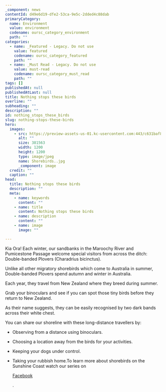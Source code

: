 ```yaml
---
_component: news
contentId: d49e6d19-dfe2-53ca-9e5c-2dded4c88dab
primaryCategory:
  name: Environment
  value: environment
  codename: oursc_category_environment
  path: ""
categories:
  - name: _Featured - Legacy. Do not use
    value: featured
    codename: oursc_category_featured
    path: ""
  - name: _Must Read - Legacy. Do not use
    value: must-read
    codename: oursc_category_must_read
    path: ""
tags: []
publishedAt: null
publishedAtLast: null
title: Nothing stops these birds
overline: ""
subheading: ""
description: ""
id: nothing_stops_these_birds
slug: nothing-stops-these-birds
hero:
  images:
    - src: https://preview-assets-us-01.kc-usercontent.com:443/c631baf8-1b46-001f-580c-d0001b68b4a8/685c53b6-397c-4ebb-81c0-34a527c5bda1/Shorebirds..jpg
      alt: ""
      size: 381563
      width: 1200
      height: 1200
      type: image/jpeg
      name: Shorebirds..jpg
      _component: image
  credit: ""
  caption: ""
head:
  title: Nothing stops these birds
  description: ""
  meta:
    - name: keywords
      content: ""
    - name: title
      content: Nothing stops these birds
    - name: description
      content: ""
    - name: image
      image: ""

---
```

Kia Ora! Each winter, our sandbanks in the Maroochy River and Pumicestone Passage welcome special visitors from across the ditch: Double-banded Plovers (Charadrius bicinctus).

Unlike all other migratory shorebirds which come to Australia in summer, Double-banded Plovers spend autumn and winter in Australia.

Each year, they travel from New Zealand where they breed during summer.

Grab your binoculars and see if you can spot those tiny birds before they return to New Zealand.

As their name suggests, they can be easily recognised by two dark bands across their white chest.

You can share our shoreline with these long-distance travellers by:

*   Observing from a distance using binoculars.

*   Choosing a location away from the birds for your activities.

*   Keeping your dogs under control.

*   Taking your rubbish home.To learn more about shorebirds on the Sunshine Coast watch our series on

    [Facebook](https://www.facebook.com/watch/384430822603289/)


    .

